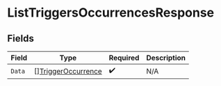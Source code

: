 # ListTriggersOccurrencesResponse


## Fields

| Field                                                           | Type                                                            | Required                                                        | Description                                                     |
| --------------------------------------------------------------- | --------------------------------------------------------------- | --------------------------------------------------------------- | --------------------------------------------------------------- |
| `Data`                                                          | [][TriggerOccurrence](../../models/shared/triggeroccurrence.md) | :heavy_check_mark:                                              | N/A                                                             |